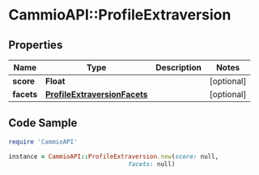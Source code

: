 # CammioAPI::ProfileExtraversion

## Properties

Name | Type | Description | Notes
------------ | ------------- | ------------- | -------------
**score** | **Float** |  | [optional] 
**facets** | [**ProfileExtraversionFacets**](ProfileExtraversionFacets.md) |  | [optional] 

## Code Sample

```ruby
require 'CammioAPI'

instance = CammioAPI::ProfileExtraversion.new(score: null,
                                 facets: null)
```


